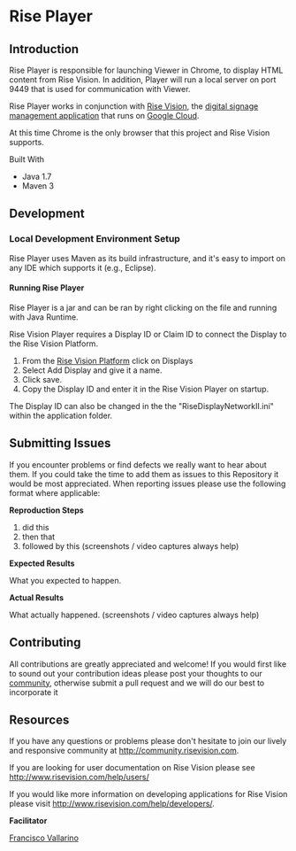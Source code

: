# Rise Player

## Introduction

Rise Player is responsible for launching Viewer in Chrome, to display HTML content from Rise Vision. In addition, Player will run a local server on port 9449 that is used for communication with Viewer.

Rise Player works in conjunction with [Rise Vision](http://www.risevision.com), the [digital signage management application](http://rva.risevision.com/) that runs on [Google Cloud](https://cloud.google.com).

At this time Chrome is the only browser that this project and Rise Vision supports.

Built With

 - Java 1.7
 - Maven 3
 
## Development

### Local Development Environment Setup

Rise Player uses Maven as its build infrastructure, and it's easy to import on any IDE which supports it (e.g., Eclipse).

#### Running Rise Player

Rise Player is a jar and can be ran by right clicking on the file and running with Java Runtime.

Rise Vision Player requires a Display ID or Claim ID to connect the Display to the Rise Vision Platform.

1. From the [Rise Vision Platform](http://rva.risevision.com/) click on Displays
2. Select Add Display and give it a name.
3. Click save.
4. Copy the Display ID and enter it in the Rise Vision Player on startup.

The Display ID can also be changed in the the "RiseDisplayNetworkII.ini" within the application folder.


## Submitting Issues 
If you encounter problems or find defects we really want to hear about them. If you could take the time to add them as issues to this Repository it would be most appreciated. When reporting issues please use the following format where applicable:

**Reproduction Steps**

1. did this
2. then that
3. followed by this (screenshots / video captures always help)

**Expected Results**

What you expected to happen.

**Actual Results**

What actually happened. (screenshots / video captures always help)

## Contributing
All contributions are greatly appreciated and welcome! If you would first like to sound out your contribution ideas please post your thoughts to our [community](http://community.risevision.com), otherwise submit a pull request and we will do our best to incorporate it


## Resources
If you have any questions or problems please don't hesitate to join our lively and responsive community at http://community.risevision.com.

If you are looking for user documentation on Rise Vision please see http://www.risevision.com/help/users/

If you would like more information on developing applications for Rise Vision please visit http://www.risevision.com/help/developers/. 

**Facilitator**

[Francisco Vallarino](https://github.com/fjvallarino "Francisco Vallarino")
